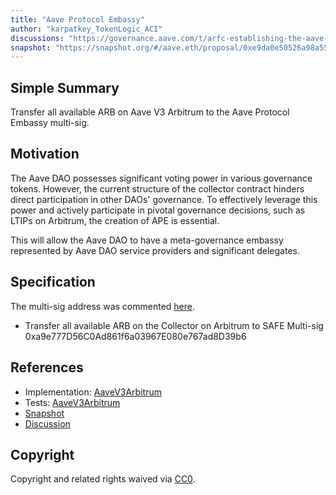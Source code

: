 ```yaml
---
title: "Aave Protocol Embassy"
author: "karpatkey_TokenLogic_ACI"
discussions: "https://governance.aave.com/t/arfc-establishing-the-aave-protocol-embassy-ape/16445"
snapshot: "https://snapshot.org/#/aave.eth/proposal/0xe9da0e50526a98a55aae743f44afc21a86076a12184a6c6c9022aa63dcb0be73"
---
```


## Simple Summary

Transfer all available ARB on Aave V3 Arbitrum to the Aave Protocol Embassy multi-sig.

## Motivation

The Aave DAO possesses significant voting power in various governance tokens. However, the current structure of the collector contract hinders direct participation in other DAOs' governance. To effectively leverage this power and actively participate in pivotal governance decisions, such as LTIPs on Arbitrum, the creation of APE is essential.

This will allow the Aave DAO to have a meta-governance embassy represented by Aave DAO service providers and significant delegates.

## Specification

The multi-sig address was commented [here](https://governance.aave.com/t/arfc-establishing-the-aave-protocol-embassy-ape/16445/9).

- Transfer all available ARB on the Collector on Arbitrum to SAFE Multi-sig 0xa9e777D56C0Ad861f6a03967E080e767ad8D39b6

## References

- Implementation: [AaveV3Arbitrum](https://github.com/bgd-labs/aave-proposals-v3/blob/main/src/20240220_AaveV3Arbitrum_AaveProtocolEmbassy/AaveV3Arbitrum_AaveProtocolEmbassy_20240220.sol)
- Tests: [AaveV3Arbitrum](https://github.com/bgd-labs/aave-proposals-v3/blob/main/src/20240220_AaveV3Arbitrum_AaveProtocolEmbassy/AaveV3Arbitrum_AaveProtocolEmbassy_20240220.t.sol)
- [Snapshot](https://snapshot.org/#/aave.eth/proposal/0xe9da0e50526a98a55aae743f44afc21a86076a12184a6c6c9022aa63dcb0be73)
- [Discussion](https://governance.aave.com/t/arfc-establishing-the-aave-protocol-embassy-ape/16445)

## Copyright

Copyright and related rights waived via [CC0](https://creativecommons.org/publicdomain/zero/1.0/).
